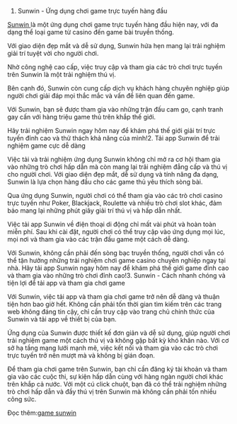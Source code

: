 1. Sunwin - Ứng dụng chơi game trực tuyến hàng đầu
 
 <a href="https://sunwin69.club/">Sunwin </a> là một ứng dụng chơi game trực tuyến hàng đầu hiện nay, với đa dạng thể loại game từ casino đến game bài truyền thống.
 
 Với giao diện đẹp mắt và dễ sử dụng, Sunwin hứa hẹn mang lại trải nghiệm giải trí tuyệt vời cho người chơi.
 
 Nhờ công nghệ cao cấp, việc truy cập và tham gia các trò chơi trực tuyến trên Sunwin là một trải nghiệm thú vị.
 
 Bên cạnh đó, Sunwin còn cung cấp dịch vụ khách hàng chuyên nghiệp giúp người chơi giải đáp mọi thắc mắc và vấn đề liên quan đến game.
 
 Với Sunwin, bạn sẽ được tham gia vào những trận đấu cam go, cạnh tranh gay cấn với hàng triệu game thủ trên khắp thế giới.
 
 Hãy trải nghiệm Sunwin ngay hôm nay để khám phá thế giới giải trí trực tuyến đỉnh cao và thử thách khả năng của mình!2. Tải app Sunwin để trải nghiệm game cực dễ dàng
 
 Việc tải và trải nghiệm ứng dụng Sunwin không chỉ mở ra cơ hội tham gia vào những trò chơi hấp dẫn mà còn mang lại trải nghiệm đẳng cấp và thú vị cho người chơi. Với giao diện đẹp mắt, dễ sử dụng và tính năng đa dạng, Sunwin là lựa chọn hàng đầu cho các game thủ yêu thích sòng bài.
 
 Qua ứng dụng Sunwin, người chơi có thể tham gia vào các trò chơi casino trực tuyến như Poker, Blackjack, Roulette và nhiều trò chơi slot khác, đảm bảo mang lại những phút giây giải trí thú vị và hấp dẫn nhất.
 
 Việc tải app Sunwin về điện thoại di động chỉ mất vài phút và hoàn toàn miễn phí. Sau khi cài đặt, người chơi có thể truy cập vào ứng dụng mọi lúc, mọi nơi và tham gia vào các trận đấu game một cách dễ dàng.
 
 Với Sunwin, không cần phải đến sòng bạc truyền thống, người chơi vẫn có thể tận hưởng những trải nghiệm chơi game casino chuyên nghiệp ngay tại nhà. Hãy tải app Sunwin ngay hôm nay để khám phá thế giới game đỉnh cao và tham gia vào những trò chơi đỉnh cao!3. Sunwin - Cách nhanh chóng và tiện lợi để tải app và tham gia chơi game
 
 Với Sunwin, việc tải app và tham gia chơi game trở nên dễ dàng và thuận tiện hơn bao giờ hết. Không cần phải tốn thời gian tìm kiếm trên các trang web không đáng tin cậy, chỉ cần truy cập vào trang chủ chính thức của Sunwin và tải app về thiết bị của bạn. 
 
 Ứng dụng của Sunwin được thiết kế đơn giản và dễ sử dụng, giúp người chơi trải nghiệm game một cách thú vị và không gặp bất kỳ khó khăn nào. Với cơ sở hạ tầng mạng lưới mạnh mẽ, việc kết nối và tham gia vào các trò chơi trực tuyến trở nên mượt mà và không bị gián đoạn. 
 
 Để tham gia chơi game trên Sunwin, bạn chỉ cần đăng ký tài khoản và tham gia vào các cuộc thi, sự kiện hấp dẫn cùng với hàng ngàn người chơi khác trên khắp cả nước. Với một cú click chuột, bạn đã có thể trải nghiệm những trò chơi hấp dẫn và đầy thú vị trên Sunwin mà không cần phải tốn nhiều công sức.
 
Đọc thêm:<a href="https://sunwin69.club/ ">game sunwin </a>


